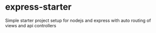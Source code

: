 # express-starter
Simple starter project setup for nodejs and express with auto routing of views and api controllers
